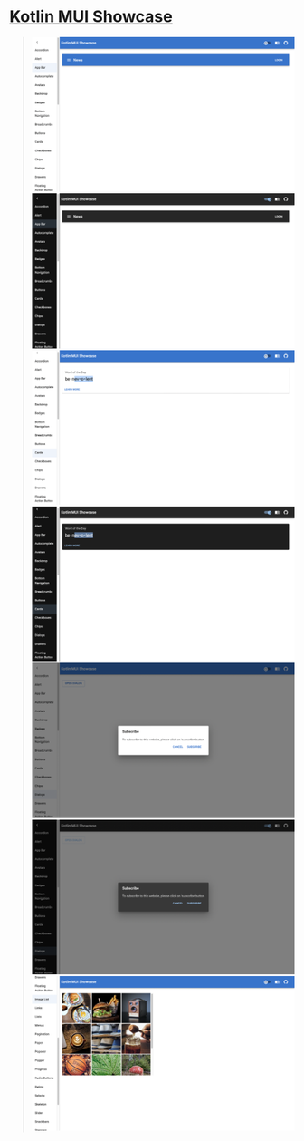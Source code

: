 # [Kotlin MUI Showcase](https://karakum-team.github.io/kotlin-mui-showcase/)

> ![Appbar Light](.doc/appbar_light.png)
> ![Appbar Dark](.doc/appbar_dark.png)
> ![Cards Light](.doc/cards_light.png)
> ![Cards Dark](.doc/cards_dark.png)
> ![Dialog Light](.doc/dialog_light.png)
> ![Dialog Dark](.doc/dialog_dark.png)
> ![Image List](.doc/image_list_light.png)
